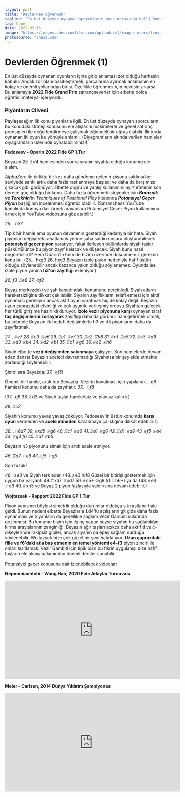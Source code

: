 ```yaml
---
layout: post
title: "Devlerden Öğrenmek"
tagline: "En üst düzeyde oynayan sporcuların oyun ortasında belli konuları ele alışlarını makinelerle ve genel satranç prensipleri ile değerlendirmeye çalışmak eğlenceli bir uğraş olabilir, özellikle öğrenmek için hevesiniz varsa. Fedoseev - Oparin ve Wojtazsek - Rapport partileri üzerinden özellikle piyon oyunu konusunu irdeleme şansı yakalayacağız."
tag: haber
date: 2022-02-16
image: "https://images.chesscomfiles.com/uploads/v1/images_users/tiny_mce/PedroPinhata/phpkpUYLd.png"
photosource: "chess.com"
---
```


# Devlerden Öğrenmek (1)

En üst düzeyde oynanan oyunların içine girip anlaması zor olduğu herkesin kabulü. Ancak zor olanı basitleştirmek, parçalarına ayırmak anlamanın en kolay ve önemli yollarından birisi. Özellikle öğrenmek için hevesiniz varsa. Bu anlamıyla **2022 Fide Grand Prix** satrançseverler için elbette bolca öğretici materyal içeriyordu.

### Piyonların Cilvesi

Paylaşacağım ilk konu piyonlarla ilgili. En üst düzeyde oynayan sporcuların bu konudaki strateji konusunu ele alışlarını makinelerle ve genel satranç prensipleri ile değerlendirmeye çalışmak eğlenceli bir uğraş olabilir. İlk turda oynanan iki oyun bu yönüyle anlamlı. (Diyagramların altında verilen hamleleri diyagramların üzerinde oynatabilirsiniz!)

**Fedoseev - Oparin** **2022 Fide GP 1.Tur**

Beyazın *25.<f>♗</f>d4* hamlesinden sonra sıranın siyahta olduğu konumu ele alalım.

<div class="cbdiagram"
data-size="400"
data-fen="6k1/3n1pp1/5n2/3p4/1q1Br2p/4N1P1/4PP1P/Q2R2K1 b - - 1 25"
data-buttons="0"
data-legend="Siyah Oynar">
</div>

*AlphaZero* ile birlikte bir kez daha gündeme gelen h-piyonu saldırısı her seviyede sanki artık daha fazla rastlanmaya başladı ve daha da karşımıza çıkacak gibi görünüyor. Elbette doğru ve yanlış kullanımını ayırt etmenin son derece güç olduğu bir konu. Daha fazla öğrenmek isteyenler için _**Bronznik ve Terekhin**_'in <i>*Techniques of Positional Play*</i> kitabında *__Potansiyel Geçer Piyon__* başlığının incelenmesi öğretici olabilir. (Satranchess YouTube kanalında konuya dair örnek arayanlara Potansiyel Geçer Piyon kullanımına örnek için YouTube videosuna göz atabilir.)


_25... h3?_

Tipik bir hamle ama oyunun devamının gösterdiği kadarıyla bir hata.
Siyah piyonları değişerek rahatlamak yerine şaha saldırı unsuru oluşturabilecek **potansiyel geçer piyon** yaratıyor, fakat ilerleyen bölümlerde siyah taşlar püskürtülünce bu piyon zayıf kalacak ve düşecek. Siyah bunu nasıl öngörebilirdi? Hem Oparin'in hem de bizim üzerinde düşünmemiz gereken konu bu.
(25... hxg3 26. hxg3 Beyazın izole piyon nedeniyle hafif üstün olduğu söylenebilir ancak kazanca yakın olduğu söylenemez. Oyunda ise izole piyon yanına **h3'ün zayıflığı** ekleniyor.)

_26. f3 <f>♖</f>e8 27. <f>♔</f>f2_

Beyaz merkezdeki ve şah kanadındaki konumunu perçinledi. Siyah atların hareketsizliğine dikkat çekilebilir. Siyahın zayıflıklarını telafi etmesi için aktif oynaması gerekiyor ancak aktif oyun yaratmak hiç de kolay değil. Beyazın uzun çaprazdaki etkinliği ve çok uyumlu yerleşmiş ordusu Siyahtan gelecek her türlü girişime hazırlıklı duruyor. **İzole vezir piyonuna karşı** oynayan taraf **taş değişimlerini zorlayarak** zayıflığı daha da görünür hale getirmek olmalı, bu sebeple Beyazın ilk hedefi değişimlerle h3 ve d5 piyonlarını daha da zayıflatmak.

<div class="cbdiagram"
data-size="400"
data-fen="4r1k1/3n1pp1/5n2/3p4/1q1B4/4NPPp/4PK1P/Q2R4 b - - 2 27"
data-buttons="0"
data-legend="Siyah Oynar">
</div>

_27...<f>♕</f>e7 28.<f>♕</f>c3 <f>♕</f>e6 29.<f>♖</f>c1 <f>♕</f>e7 30.<f>♖</f>c2 <f>♖</f>b8 31.<f>♕</f>a1 <f>♖</f>e8 32.<f>♕</f>c3 <f>♕</f>d6 33.<f>♕</f>d3 <f>♕</f>b4 34.<f>♕</f>d2 <f>♕</f>b1 35.<f>♖</f>c1 <f>♕</f>g6 36.<f>♕</f>c2 <f>♕</f>h6_

Siyah elbette **vezir değişimden sakınmaya** çalışıyor. Son hamlelerde devam eden dansta Beyazın aceleci davranmadığı Siyahınsa bir şey elde etmekte
zorlandığı söylenebilir.

<div class="cbdiagram"
data-size="400"
data-fen="4r1k1/3n1pp1/5n1q/3p4/3B4/4NPPp/2Q1PK1P/2R5 w - - 21 37"
data-buttons="0"
data-legend="Beyaz Oynar">
</div>

Şimdi sıra Beyazda: _37. <f>♕</f>f5!_

Önemli bir hamle, artık top Beyazda. Vezirin kovulması için yapılacak ...g6 hamlesi konumu daha da zayıflatır. _37...<f>♘</f>f8_

(37...g6 38.<f>♕</f>d3 ve Siyah taşlar hareketsiz ve plansız kalırdı.)

_38.<f>♖</f>c2_

Siyahın konumu yavaş yavaş çöküyor. Fedoseev'in üstün konumda **karşı oyun** vermeden ve **acele etmeden** kazanmaya çalıştığına dikkat edebiliriz.

_38...<f>♘</f>6d7 39.<f>♕</f>xd5 <f>♕</f>g6 40.<f>♖</f>c1 <f>♕</f>a6 41.<f>♖</f>a1 <f>♕</f>g6 42.<f>♖</f>d1 <f>♕</f>a6 43.<f>♕</f>f5 <f>♕</f>a4 44.<f>♕</f>g4 f6 45.<f>♖</f>a1 <f>♕</f>b5_

Beyazın h3 piyonunu almak için artık acele etmiyor.

 _46.<f>♖</f>a7 <f>♘</f>e6 47.<f>♘</f>f5 <f>♘</f>g5_

 Son tuzak!

 _48. <f>♗</f>e3_ ve Siyah terk eder.
(48.<f>♗</f>e3 <f>♔</f>f8 Güzel bir bitirişi göstermek için uygun bir varyant: 49.<f>♖</f>xd7 <f>♕</f>xd7 50.<f>♗</f>c5+ <f>♔</f>g8 51.<f>♘</f>h6+) ya da (48.<f>♗</f>e3 <f>♘</f>e6 49.<f>♕</f>xh3 ve Beyaz 2 piyon fazlasıyla saldırısına devam edebilir.)

<div class="cbreplay" data-url="{{ site.url }}/assets/pgn/Fedoseev_Oparin2_2022.pgn" style="max-width:100%;margin-bottom:1rem;"></div>

**Wojtazsek - Rapport** **2022 Fide GP 1.Tur**

<div class="cbdiagram"
data-size="400"
data-fen="q4rk1/5pp1/r1b1pn1p/pp6/3Q4/P4NP1/1P2PPBP/2RR2K1 w - - 0 18"
data-buttons="0"
data-legend="Beyaz Oynar">
</div>

Piyon yapısının böylesi simetrik olduğu durumlar oldukça sık rastlanır hale geldi. Bunun nedeni elbette Beyazlarla 1.d4'lü açılışların git gide daha fazla oynanması ve Siyahların da genellikle sağlam Vezir Gambiti sularında gezinmesi. Bu konumu bizim için ilginç yapan şeyse siyahın bu sağlamlığını kırma arayışlarının zenginliği. Beyazın ağır taşları açıkça daha aktif d ve c-dikeylerinde rakipsiz gibiler, ancak siyahın da epey sağlam durduğu söylenebilir. Wojtazsek bize çok güzel bir şeyi hatırlatıyor. **Uzun çaprazdaki fille ve f6'daki atla baş etmenin en temel yöntemi e4-f3** piyon zinciri ile onları kısıtlamak. Vezir Gambiti için tipik olan bu fikrin uygulanışı bize hafif taşların ele alınışı bakımından önemli dersler sunabilir.      

<div class="cbreplay" data-url="{{ site.url }}/assets/pgn/Wojtaszek_Rapport2_2022.pgn" style="max-width:100%;margin-bottom:1rem;"></div>

Potansiyel geçer konusuna dair izlenebilecek videolar:

**Nepomniachtchi - Wang Hao, 2020 Fide Adaylar Turnuvası**  

<iframe width="560" height="315" src="https://www.youtube.com/embed/GsmVARqW-Ts" title="YouTube video player" frameborder="0" allow="accelerometer; autoplay; clipboard-write; encrypted-media; gyroscope; picture-in-picture" allowfullscreen></iframe>    

**Meier - Carlsen, 2014 Dünya Yıldırım Şampiyonası**    

<iframe width="560" height="315" src="https://www.youtube.com/embed/YUmni0d8MRo" title="YouTube video player" frameborder="0" allow="accelerometer; autoplay; clipboard-write; encrypted-media; gyroscope; picture-in-picture" allowfullscreen></iframe>
